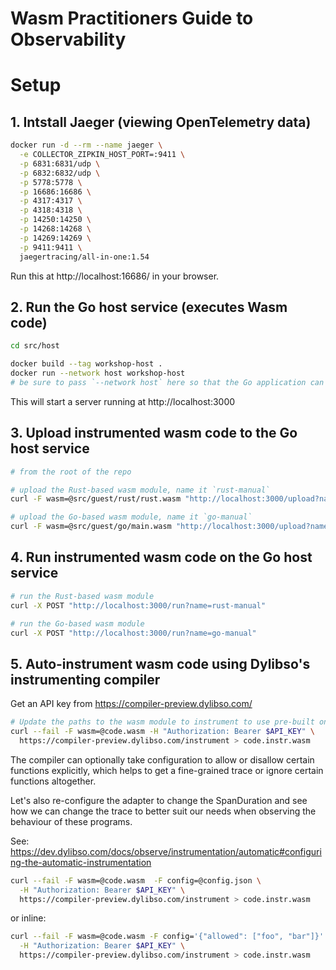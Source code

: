 # Wasm Practitioners Guide to Observability

# Setup

## 1. Intstall Jaeger (viewing OpenTelemetry data)

```sh
docker run -d --rm --name jaeger \
  -e COLLECTOR_ZIPKIN_HOST_PORT=:9411 \
  -p 6831:6831/udp \
  -p 6832:6832/udp \
  -p 5778:5778 \
  -p 16686:16686 \
  -p 4317:4317 \
  -p 4318:4318 \
  -p 14250:14250 \
  -p 14268:14268 \
  -p 14269:14269 \
  -p 9411:9411 \
  jaegertracing/all-in-one:1.54
```

Run this at http://localhost:16686/ in your browser.


## 2. Run the Go host service (executes Wasm code) 

```sh
cd src/host

docker build --tag workshop-host .
docker run --network host workshop-host
# be sure to pass `--network host` here so that the Go application can reach Jaeger
```

This will start a server running at http://localhost:3000

## 3. Upload instrumented wasm code to the Go host service

```sh
# from the root of the repo

# upload the Rust-based wasm module, name it `rust-manual`
curl -F wasm=@src/guest/rust/rust.wasm "http://localhost:3000/upload?name=rust-manual"

# upload the Go-based wasm module, name it `go-manual`
curl -F wasm=@src/guest/go/main.wasm "http://localhost:3000/upload?name=go-manual"
```

## 4. Run instrumented wasm code on the Go host service

```sh
# run the Rust-based wasm module
curl -X POST "http://localhost:3000/run?name=rust-manual"

# run the Go-based wasm module
curl -X POST "http://localhost:3000/run?name=go-manual"
```

## 5. Auto-instrument wasm code using Dylibso's instrumenting compiler

Get an API key from https://compiler-preview.dylibso.com/

```sh
# Update the paths to the wasm module to instrument to use pre-built ones, or bring your own!
curl --fail -F wasm=@code.wasm -H "Authorization: Bearer $API_KEY" \
  https://compiler-preview.dylibso.com/instrument > code.instr.wasm
```

The compiler can optionally take configuration to allow or disallow certain functions explicitly, 
which helps to get a fine-grained trace or ignore certain functions altogether. 

Let's also re-configure the adapter to change the SpanDuration and see how we can change the trace
to better suit our needs when observing the behaviour of these programs.

See: https://dev.dylibso.com/docs/observe/instrumentation/automatic#configuring-the-automatic-instrumentation

```sh
curl --fail -F wasm=@code.wasm  -F config=@config.json \
  -H "Authorization: Bearer $API_KEY" \
  https://compiler-preview.dylibso.com/instrument > code.instr.wasm
```

or inline: 

```sh
curl --fail -F wasm=@code.wasm -F config='{"allowed": ["foo", "bar"]}' \
  -H "Authorization: Bearer $API_KEY" \
  https://compiler-preview.dylibso.com/instrument > code.instr.wasm
```